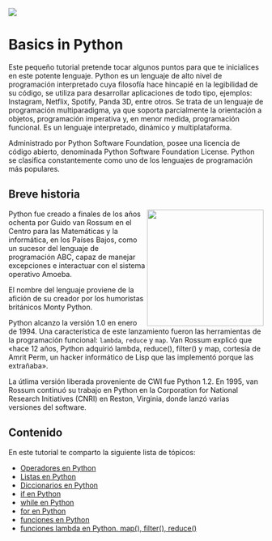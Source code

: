 ![](https://raw.githubusercontent.com/gabrielfernando01/basics_in_python/master/image/header_basics.png)

# Basics in Python

Este pequeño tutorial pretende tocar algunos puntos para que te inicialices en este potente lenguaje. Python es un lenguaje de alto nivel de programación interpretado cuya filosofía hace hincapié en la legibilidad de su código, se utiliza para desarrollar aplicaciones de todo tipo, ejemplos: Instagram, Netflix, Spotify, Panda 3D, entre otros. Se trata de un lenguaje de programación multiparadigma, ya que soporta parcialmente la orientación a objetos, programación imperativa y, en menor medida, programación funcional. Es un lenguaje interpretado, dinámico y multiplataforma.

Administrado por Python Software Foundation, posee una licencia de código abierto, denominada Python Software Foundation License. Python se clasifica constantemente como uno de los lenguajes de programación más populares.

## Breve historia

<img align='right' src="https://serespensantes.com/wp-content/uploads/2019/04/guido-van-rossum.jpg" width="230">
Python fue creado a finales de los años ochenta por Guido van Rossum en el Centro para las Matemáticas y la informática, en los Países Bajos, como un sucesor del lenguaje de programación ABC, capaz de manejar excepciones e interactuar con el sistema operativo Amoeba.

El nombre del lenguaje proviene de la afición de su creador por los humoristas británicos Monty Python.

Python alcanzo la versión 1.0 en enero de 1994. Una característica de este lanzamiento fueron las herramientas de la programación funcional: <code>lambda</code>, <code>reduce</code> y <code>map</code>. Van Rossum explicó que «hace 12 años, Python adquirió lambda, reduce(), filter() y map, cortesía de Amrit Perm, un hacker informático de Lisp que las implementó porque las extrañaba».

La útlima versión liberada proveniente de CWI fue Python 1.2. En 1995, van Rossum continuó su trabajo en Python en la Corporation for National Research Initiatives (CNRI) en Reston, Virginia, donde lanzó varias versiones del software.

## Contenido

En este tutorial te comparto la siguiente lista de tópicos:

- <a href="https://github.com/gabrielfernando01/basics_in_python/tree/master/basics/operators_in_python">Operadores en Python</a>
- <a href="https://github.com/gabrielfernando01/basics_in_python/tree/master/basics/list_in_python">Listas en Python</a>
- <a href="https://github.com/gabrielfernando01/basics_in_python/tree/master/basics/dict_in_python">Diccionarios en Python</a>
- <a href="https://github.com/gabrielfernando01/basics_in_python/tree/master/basics/if_in_python">if en Python</a>
- <a href="https://github.com/gabrielfernando01/basics_in_python/tree/master/basics/while_in_python">while en Python</a>
- <a href="https://github.com/gabrielfernando01/basics_in_python/tree/master/basics/for_in_python">for en Python</a>
- <a href="https://github.com/gabrielfernando01/basics_in_python/tree/master/basics/functions_in_python">funciones en Python</a>
- <a href="https://github.com/gabrielfernando01/basics_in_python/tree/master/basics/lambda_map_filter_reduce">funciones lambda en Python. map(), filter(), reduce()</a>


